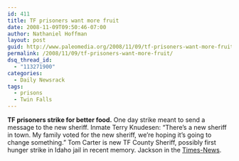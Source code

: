 ```yaml
---
id: 411
title: TF prisoners want more fruit
date: 2008-11-09T09:50:46-07:00
author: Nathaniel Hoffman
layout: post
guid: http://www.paleomedia.org/2008/11/09/tf-prisoners-want-more-fruit/
permalink: /2008/11/09/tf-prisoners-want-more-fruit/
dsq_thread_id:
  - "113271900"
categories:
  - Daily Newsrack
tags:
  - prisons
  - Twin Falls
---
```

**TF prisoners strike for better food.** One day strike meant to send a message to the new sheriff. Inmate Terry Knudesen: &#8220;There&#8217;s a new sheriff in town. My family voted for the new sheriff, we&#8217;re hoping it&#8217;s going to change something.&#8221; Tom Carter is new TF County Sheriff, possibly first hunger strike in Idaho jail in recent memory. Jackson in the [Times-News](http://www.magicvalley.com/articles/2008/11/08/news/local_state/148329.txt).